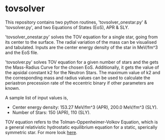 # tovsolver

This repository contains two python routines, 'tovsolver_onestar.py' & 'tovsolver.py',  and two Equations of States (EoS), APR & SLY.

'tovsolver_onestar.py' solves the TOV equation for a single star, going from its center to the surface. The radial variation of the mass can be visualised and tabulated. Inputs are the center energy density of the star in MeV/fm^3 and the EoS file. 

'tovsolver.py' solves TOV equation for a given number of stars and the gets the Mass-Radius Curve for the chosen EoS. Additionally, it gets the value of the apsidal constant k2 for the Neutron Stars. The maximum value of k2 and the corresponding mass and radius values can be used to calculate the periastron precession rate of the eccentric binary if other parameters are known.

A sample list of input values is, 
- Center energy density: 153.27 MeV/fm^3 (APR), 200.0 MeV/fm^3 (SLY).
- Number of Stars: 150 (APR), 110 (SLY).

TOV equation refers to the Tolman-Oppenheimer-Volkov Equation, which is a general relativistic hydrostatic equilibrium equation for a static, sperically symmetric star. For more look [here](https://www.wikiwand.com/en/Tolman%E2%80%93Oppenheimer%E2%80%93Volkoff_equation).

<!--- See Garg & Manjari 2019 for more details. --->
